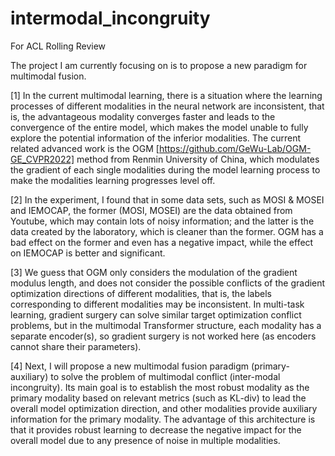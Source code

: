 # intermodal_incongruity
For ACL Rolling Review

The project I am currently focusing on is to propose a new paradigm for multimodal fusion.
      
[1] In the current multimodal learning, there is a situation where the learning processes of different modalities in the neural network are inconsistent, that is, the advantageous modality converges faster and leads to the convergence of the entire model, which makes the model unable to fully explore the potential information of the inferior modalities. The current related advanced work is the OGM [https://github.com/GeWu-Lab/OGM-GE_CVPR2022] method from Renmin University of China, which modulates the gradient of each single modalities during the model learning process to make the modalities learning progresses level off. 

[2] In the experiment, I found that in some data sets, such as MOSI & MOSEI and IEMOCAP, the former (MOSI, MOSEI) are the data obtained from Youtube, which may contain lots of noisy information; and the latter is the data created by the laboratory, which is cleaner than the former. OGM has a bad effect on the former and even has a negative impact, while the effect on IEMOCAP is better and significant.

[3] We guess that OGM only considers the modulation of the gradient modulus length, and does not consider the possible conflicts of the gradient optimization directions of different modalities, that is, the labels corresponding to different modalities may be inconsistent. In multi-task learning, gradient surgery can solve similar target optimization conflict problems, but in the multimodal Transformer structure, each modality has a separate encoder(s), so gradient surgery is not worked here (as encoders cannot share their parameters).

[4] Next, I will propose a new multimodal fusion paradigm (primary-auxiliary) to solve the problem of multimodal conflict (inter-modal incongruity). Its main goal is to establish the most robust modality as the primary modality based on relevant metrics (such as KL-div) to lead the overall model optimization direction, and other modalities provide auxiliary information for the primary modality. The advantage of this architecture is that it provides robust learning to decrease the negative impact for the overall model due to any presence of noise in multiple modalities.
